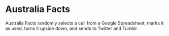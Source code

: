 # Australia Facts

Australia Facts randomly selects a cell from a Google Spreadsheet, marks it as used, turns it upside down, and sends to Twitter and Tumblr.
